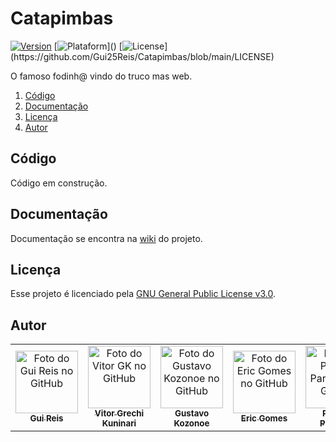 # Catapimbas
[![Version](https://img.shields.io/badge/version-0.1.0-orange)]()
[![Plataform](https://img.shields.io/badge/plataforma-Web-lightgrey?)]()
[![License](https://img.shields.io/badge/licença-GNU%20v3.0-brightgreen?)](https://github.com/Gui25Reis/Catapimbas/blob/main/LICENSE)


O famoso fodinh@ vindo do truco mas web.

1. [Código](#código)
2. [Documentação](#documentação)
3. [Licença](#licença)
4. [Autor](#author)

## Código
Código em construção.

## Documentação
Documentação se encontra na [wiki](https://github.com/Gui25Reis/Catapimbas/wiki) do projeto.

## Licença
Esse projeto é licenciado pela [GNU General Public License v3.0](https://github.com/Gui25Reis/Catapimbas/blob/dev/LICENSE).

## Autor
<table>
    <tr>
        <td align="center">
        <a href="https://github.com/Gui25Reis">
            <img src="https://avatars1.githubusercontent.com/u/48360732" width="100px;" alt="Foto do Gui Reis no GitHub"/><br>
            <sub>
            <b>Gui Reis</b>
            </sub>
        </a>
        </td>
        <td align="center">
        <a href="https://github.com/VitorGK">
            <img src="https://avatars.githubusercontent.com/u/47531288" width="100px;" alt="Foto do Vitor GK no GitHub"/><br>
            <sub>
            <b>Vitor Grechi Kuninari</b>
            </sub>
        </a>
        </td>
        <td align="center">
        <a href="https://github.com/GustavoKozonoe">
            <img src="https://avatars.githubusercontent.com/u/48024899" width="100px;" alt="Foto do Gustavo Kozonoe no GitHub"/><br>
            <sub>
            <b>Gustavo Kozonoe</b>
            </sub>
        </a>
        </td>
        <td align="center">
        <a href="https://github.com/EricGomesGregory">
            <img src="https://avatars.githubusercontent.com/u/49287457" width="100px;" alt="Foto do Eric Gomes no GitHub"/><br>
            <sub>
            <b>Eric Gomes</b>
            </sub>
        </a>
        </td>
        <td align="center">
        <a href="https://github.com/PatrickRizers">
            <img src="https://avatars.githubusercontent.com/u/70484961" width="100px;" alt="Foto do Patrick Parizotti no GitHub"/><br>
            <sub>
            <b>Patrick Parizotti</b>
            </sub>
        </a>
        </td>
    </tr>
</table>